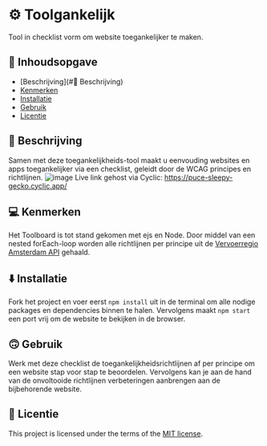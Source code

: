 <!-- > _Fork_ deze leertaak en ga aan de slag. Onderstaande outline ga je gedurende deze taak in jouw eigen GitHub omgeving uitwerken. De instructie vind je in: [docs/INSTRUCTIONS.md](docs/INSTRUCTIONS.md) -->

# ⚙️ Toolgankelijk
Tool in checklist vorm om website toegankelijker te maken.

## 📃 Inhoudsopgave

  * [Beschrijving](#🤔 Beschrijving)
  * [Kenmerken](#kenmerken)
  * [Installatie](#installatie)
  * [Gebruik](#gebruik)
  * [Licentie](#licentie)
  <!-- * [Bronnen](#bronnen) -->
 

## 🤔 Beschrijving
Samen met deze toegankelijkheids-tool maakt u eenvouding websites en apps toegankelijker via een checklist, geleidt door de WCAG principes en richtlijnen.
![image](https://user-images.githubusercontent.com/112861614/224163551-9211776c-cad6-4b1f-9b2f-6dccf351b54e.png)
Live link gehost via Cyclic: https://puce-sleepy-gecko.cyclic.app/ 

## 💻 Kenmerken
Het Toolboard is tot stand gekomen met ejs en Node.
Door middel van een nested forEach-loop worden alle richtlijnen per principe uit de [Vervoerregio Amsterdam API](https://api.vervoerregio-amsterdam.fdnd.nl/api/v1/principles) gehaald.

## ⬇️ Installatie
Fork het project en voer eerst `npm install` uit in de terminal om alle nodige packages en dependencies binnen te halen. Vervolgens maakt `npm start` een port vrij om de website te bekijken in de browser.

## 🙃 Gebruik
Werk met deze checklist de toegankelijkheidsrichtlijnen af per principe om een website stap voor stap te beoordelen. Vervolgens kan je aan de hand van de onvoltooide richtlijnen verbeteringen aanbrengen aan de bijbehorende website.

<!-- ## Bronnen -->

## 👾 Licentie

This project is licensed under the terms of the [MIT license](./LICENSE).
